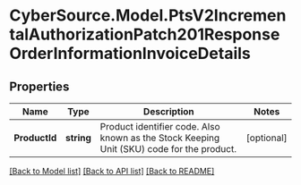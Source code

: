 # CyberSource.Model.PtsV2IncrementalAuthorizationPatch201ResponseOrderInformationInvoiceDetails
## Properties

Name | Type | Description | Notes
------------ | ------------- | ------------- | -------------
**ProductId** | **string** | Product identifier code. Also known as the Stock Keeping Unit (SKU) code for the product.  | [optional] 

[[Back to Model list]](../README.md#documentation-for-models) [[Back to API list]](../README.md#documentation-for-api-endpoints) [[Back to README]](../README.md)

